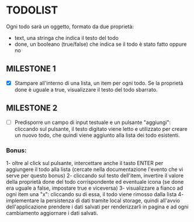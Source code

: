 # TODOLIST

Ogni todo sarà un oggetto, formato da due proprietà:
- text, una stringa che indica il testo del todo
- done, un booleano (true/false) che indica se il todo è stato fatto oppure no

## MILESTONE 1
- [x] Stampare all'interno di una lista, un item per ogni todo.
Se la proprietà done è uguale a true, visualizzare il testo del todo sbarrato.

## MILESTONE 2
- [ ] Predisporre un campo di input testuale e un pulsante "aggiungi": cliccando sul pulsante, il testo digitato viene letto e utilizzato per creare un nuovo todo, che quindi viene aggiunto alla lista dei todo esistenti.

### Bonus:
1- oltre al click sul pulsante, intercettare anche il tasto ENTER per aggiungere il todo alla lista (cercate nella documentazione l'evento che vi serve per questo bonus)
2- cliccando sul testo dell'item, invertire il valore della proprietà done del todo corrispondente ed eventuale icona (se done era uguale a false, impostare true e viceversa)
3- visualizzare a fianco ad ogni item una "x": cliccando su di essa, il todo viene rimosso dalla lista
4- implementare la persistenza di dati tramite local storage, quindi all'avvio dell'applicazione prendere i dati salvati per renderizzarli in pagina e ad ogni cambiamento aggiornare i dati salvati.